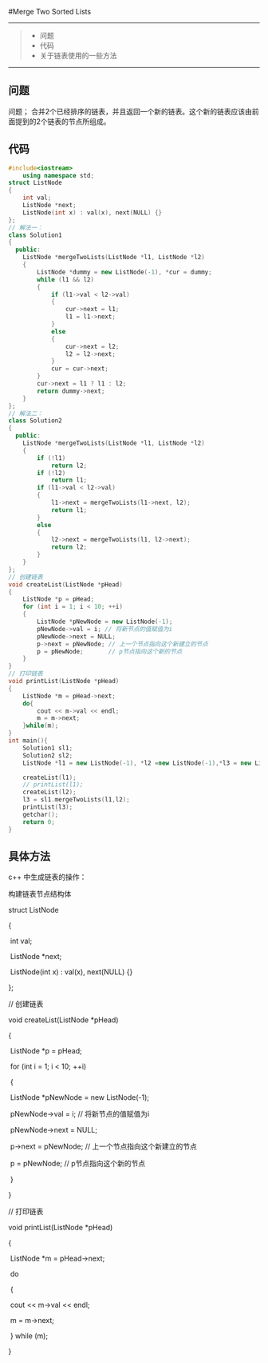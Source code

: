 #Merge Two Sorted Lists

---

> * 问题
> * 代码
> * 关于链表使用的一些方法

---

## 问题

问题； 合并2个已经排序的链表，并且返回一个新的链表。这个新的链表应该由前面提到的2个链表的节点所组成。

## 代码

```c++
#include<iostream>
    using namespace std;
struct ListNode
{
    int val;
    ListNode *next;
    ListNode(int x) : val(x), next(NULL) {}
};
// 解法一：
class Solution1
{
  public:
    ListNode *mergeTwoLists(ListNode *l1, ListNode *l2)
    {
        ListNode *dummy = new ListNode(-1), *cur = dummy;
        while (l1 && l2)
        {
            if (l1->val < l2->val)
            {
                cur->next = l1;
                l1 = l1->next;
            }
            else
            {
                cur->next = l2;
                l2 = l2->next;
            }
            cur = cur->next;
        }
        cur->next = l1 ? l1 : l2;
        return dummy->next;
    }
};
// 解法二：
class Solution2
{
  public:
    ListNode *mergeTwoLists(ListNode *l1, ListNode *l2)
    {
        if (!l1)
            return l2;
        if (!l2)
            return l1;
        if (l1->val < l2->val)
        {
            l1->next = mergeTwoLists(l1->next, l2);
            return l1;
        }
        else
        {
            l2->next = mergeTwoLists(l1, l2->next);
            return l2;
        }
    }
};
// 创建链表
void createList(ListNode *pHead)
{
    ListNode *p = pHead;
    for (int i = 1; i < 10; ++i)
    {
        ListNode *pNewNode = new ListNode(-1);
        pNewNode->val = i; // 将新节点的值赋值为i
        pNewNode->next = NULL;
        p->next = pNewNode; // 上一个节点指向这个新建立的节点
        p = pNewNode;       // p节点指向这个新的节点
    }
}
// 打印链表
void printList(ListNode *pHead)
{
    ListNode *m = pHead->next;
    do{
        cout << m->val << endl;
        m = m->next;
    }while(m);
}
int main(){
    Solution1 sl1;
    Solution2 sl2;
    ListNode *l1 = new ListNode(-1), *l2 =new ListNode(-1),*l3 = new ListNode(-1),*p=l3;

    createList(l1);
    // printList(l1);
    createList(l2);
    l3 = sl1.mergeTwoLists(l1,l2);
    printList(l3);
    getchar();
    return 0;
}
```

## 具体方法

c++ 中生成链表的操作：

构建链表节点结构体 

struct ListNode

{

​    int val;

​    ListNode *next;

​    ListNode(int x) : val(x), next(NULL) {}

};

// 创建链表

void createList(ListNode *pHead)

{

​    ListNode *p = pHead;

​    for (int i = 1; i < 10; ++i)

​    {

​        ListNode *pNewNode = new ListNode(-1);

​        pNewNode->val = i; // 将新节点的值赋值为i

​        pNewNode->next = NULL;

​        p->next = pNewNode; // 上一个节点指向这个新建立的节点

​        p = pNewNode;       // p节点指向这个新的节点

​    }

}

// 打印链表

void printList(ListNode *pHead)

{

​    ListNode *m = pHead->next;

​    do

​    {

​        cout << m->val << endl;

​        m = m->next;

​    } while (m);

}